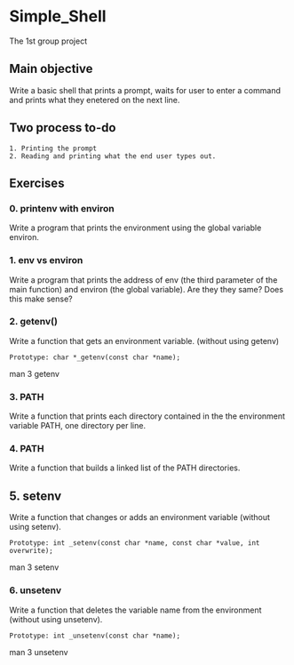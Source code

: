 # Simple_Shell
The 1st group project

## Main objective
Write a basic shell that prints a prompt, waits for user to enter
a command and prints what they enetered on the next line.

## Two process to-do

    1. Printing the prompt
    2. Reading and printing what the end user types out.

## Exercises

### 0. printenv with environ

Write a program that prints the environment using the global variable environ.

### 1. env vs environ
Write a program that prints the address of env (the third parameter of the main function) and environ (the global variable). Are they they same? Does this make sense?

### 2. getenv()
Write a function that gets an environment variable. (without using getenv)

    Prototype: char *_getenv(const char *name);
man 3 getenv

### 3. PATH
Write a function that prints each directory contained in the the environment variable PATH, one directory per line. 

### 4. PATH
Write a function that builds a linked list of the PATH directories.

## 5. setenv
Write a function that changes or adds an environment variable (without using setenv).

    Prototype: int _setenv(const char *name, const char *value, int overwrite);

man 3 setenv

### 6. unsetenv
Write a function that deletes the variable name from the environment (without using unsetenv).

    Prototype: int _unsetenv(const char *name);

man 3 unsetenv
